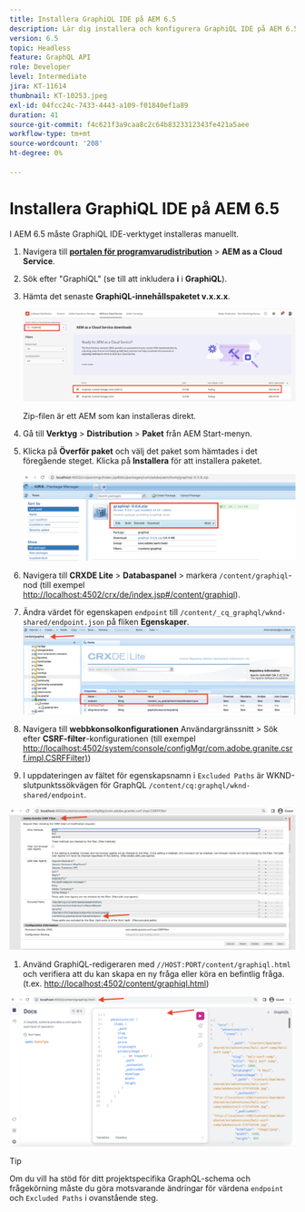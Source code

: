 ```yaml
---
title: Installera GraphiQL IDE på AEM 6.5
description: Lär dig installera och konfigurera GraphiQL IDE på AEM 6.5
version: 6.5
topic: Headless
feature: GraphQL API
role: Developer
level: Intermediate
jira: KT-11614
thumbnail: KT-10253.jpeg
exl-id: 04fcc24c-7433-4443-a109-f01840ef1a89
duration: 41
source-git-commit: f4c621f3a9caa8c2c64b8323312343fe421a5aee
workflow-type: tm+mt
source-wordcount: '208'
ht-degree: 0%

---
```


# Installera GraphiQL IDE på AEM 6.5

I AEM 6.5 måste GraphiQL IDE-verktyget installeras manuellt.

1. Navigera till **[portalen för programvarudistribution](https://experience.adobe.com/#/downloads/content/software-distribution/en/aemcloud.html)** > **AEM as a Cloud Service**.
1. Sök efter &quot;GraphiQL&quot; (se till att inkludera **i** i **GraphiQL**).
1. Hämta det senaste **GraphiQL-innehållspaketet v.x.x.x**.

   ![Hämta GraphiQL-paket](assets/graphiql/software-distribution.png)

   Zip-filen är ett AEM som kan installeras direkt.

1. Gå till **Verktyg** > **Distribution** > **Paket** från AEM Start-menyn.
1. Klicka på **Överför paket** och välj det paket som hämtades i det föregående steget. Klicka på **Installera** för att installera paketet.

   ![Installera GraphiQL-paketet](assets/graphiql/install-graphiql-package.png)

1. Navigera till **CRXDE Lite** > **Databaspanel** > markera `/content/graphiql`-nod (till exempel <http://localhost:4502/crx/de/index.jsp#/content/graphiql>).
1. Ändra värdet för egenskapen `endpoint` till `/content/_cq_graphql/wknd-shared/endpoint.json` på fliken **Egenskaper**.
   ![Värdeändring för slutpunktsegenskapen](assets/graphiql/endpoint-prop-value-change.png)

1. Navigera till **webbkonsolkonfigurationen** Användargränssnitt > Sök efter **CSRF-filter**-konfigurationen (till exempel <http://localhost:4502/system/console/configMgr/com.adobe.granite.csrf.impl.CSRFFilter)>)
1. I uppdateringen av fältet för egenskapsnamn i `Excluded Paths` är WKND-slutpunktssökvägen för GraphQL `/content/cq:graphql/wknd-shared/endpoint`.

![Uteslut egenskapsvärdeändring för sökvägar](assets/graphiql/exclude-paths-value-change.png)

1. Använd GraphiQL-redigeraren med `//HOST:PORT/content/graphiql.html` och verifiera att du kan skapa en ny fråga eller köra en befintlig fråga. (t.ex. <http://localhost:4502/content/graphiql.html>)

![GraphiQL-redigerare](assets/graphiql/graphiql-editor.png)

>[!TIP]
>
>Om du vill ha stöd för ditt projektspecifika GraphQL-schema och frågekörning måste du göra motsvarande ändringar för värdena `endpoint` och `Excluded Paths` i ovanstående steg.
